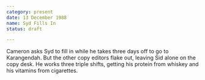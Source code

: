 ```yaml
---
category: present
date: 13 December 1988
name: Syd Fills In
status: draft

---
```

Cameron asks Syd to fill in while he takes three
days off to go to Karangendah. But the other copy editors flake out,
leaving Sid alone on the copy desk. He works three triple shifts,
getting his protein from whiskey and his vitamins from cigarettes.
